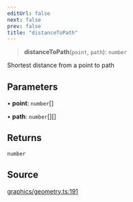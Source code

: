 ```yaml
---
editUrl: false
next: false
prev: false
title: "distanceToPath"
---
```


> **distanceToPath**(`point`, `path`): `number`

Shortest distance from a point to path

## Parameters

• **point**: `number`[]

• **path**: `number`[][]

## Returns

`number`

## Source

[graphics/geometry.ts:191](https://github.com/dgmjs/dgmjs/blob/main/packages/core/src/graphics/geometry.ts#L191)
